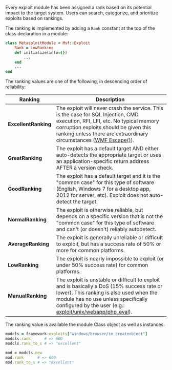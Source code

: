 Every exploit module has been assigned a rank based on its potential impact to the target system. Users can search, categorize, and prioritize exploits based on rankings.

The ranking is implemented by adding a `Rank` constant at the top of the class declaration in a module:

```ruby
class MetasploitModule < Msf::Exploit
    Rank = LowRanking
    def initialize(info={})
        ...
    end
    ...
end
```

The ranking values are one of the following, in descending order of reliability:

| Ranking              | Description |
| -------              | ----------- |
| **ExcellentRanking** | The exploit will never crash the service. This is the case for SQL Injection, CMD execution, RFI, LFI, etc. No typical memory corruption exploits should be given this ranking unless there are extraordinary circumstances ([WMF Escape()](https://github.com/rapid7/metasploit-framework/blob/master/modules/exploits/windows/browser/ms06_001_wmf_setabortproc.rb)). |
| **GreatRanking**     | The exploit has a default target AND either auto-detects the appropriate target or uses an application-specific return address AFTER a version check. |
| **GoodRanking**      | The exploit has a default target and it is the "common case" for this type of software (English, Windows 7 for a desktop app, 2012 for server, etc). Exploit does not auto-detect the target. |
| **NormalRanking**    | The exploit is otherwise reliable, but depends on a specific version that is not the "common case" for this type of software and can't (or doesn't) reliably autodetect. |
| **AverageRanking**   | The exploit is generally unreliable or difficult to exploit, but has a success rate of 50% or more for common platforms. |
| **LowRanking**       | The exploit is nearly impossible to exploit (or under 50% success rate) for common platforms. |
| **ManualRanking**    | The exploit is unstable or difficult to exploit and is basically a DoS (15% success rate or lower). This ranking is also used when the module has no use unless specifically configured by the user (e.g.: [exploit/unix/webapp/php_eval](https://github.com/rapid7/metasploit-framework/blob/master/modules/exploits/unix/webapp/php_eval.rb)). |

The ranking value is available the module Class object as well as instances:

```ruby
modcls = framework.exploits["windows/browser/ie_createobject"]
modcls.rank      # => 600
modcls.rank_to_s # => "excellent"

mod = modcls.new
mod.rank      # => 600
mod.rank_to_s # => "excellent"
```